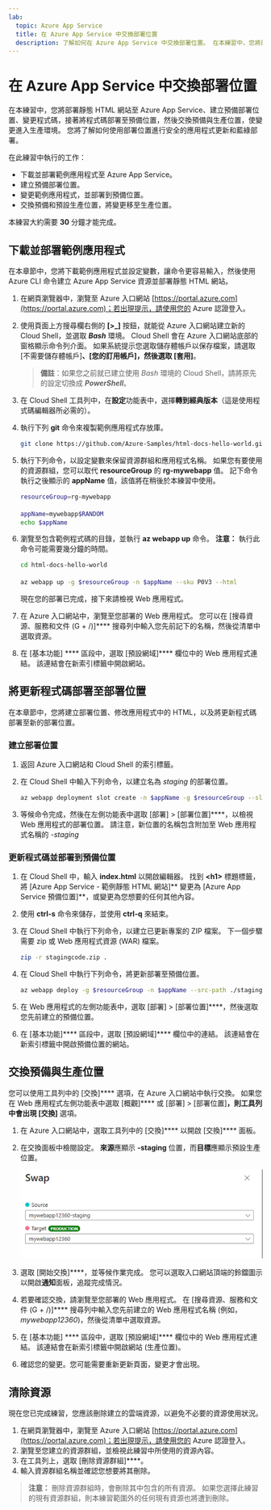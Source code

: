 ```yaml
---
lab:
  topic: Azure App Service
  title: 在 Azure App Service 中交換部署位置
  description: 了解如何在 Azure App Service 中交換部署位置。 在本練習中，您將部署簡單的應用程式至 App Service、對應用程式進行些微變更並部署至預備位置，最後將交換位置，讓更新的應用程式進入生產環境。
---
```


# 在 Azure App Service 中交換部署位置

在本練習中，您將部署靜態 HTML 網站至 Azure App Service、建立預備部署位置、變更程式碼，接著將程式碼部署至預備位置，然後交換預備與生產位置，使變更進入生產環境。 您將了解如何使用部署位置進行安全的應用程式更新和藍綠部署。

在此練習中執行的工作：

* 下載並部署範例應用程式至 Azure App Service。
* 建立預備部署位置。
* 變更範例應用程式，並部署到預備位置。
* 交換預備和預設生產位置，將變更移至生產位置。

本練習大約需要 **30** 分鐘才能完成。

## 下載並部署範例應用程式

在本章節中，您將下載範例應用程式並設定變數，讓命令更容易輸入，然後使用 Azure CLI 命令建立 Azure App Service 資源並部署靜態 HTML 網站。

1. 在網頁瀏覽器中，瀏覽至 Azure 入口網站 [https://portal.azure.com](https://portal.azure.com)；若出現提示，請使用您的 Azure 認證登入。

1. 使用頁面上方搜尋欄右側的 **[\>_]** 按鈕，就能從 Azure 入口網站建立新的 Cloud Shell，並選取 ***Bash*** 環境。 Cloud Shell 會在 Azure 入口網站底部的窗格顯示命令列介面。 如果系統提示您選取儲存體帳戶以保存檔案，請選取 [不需要儲存體帳戶]****、[您的訂用帳戶]，然後選取 [套用]****。

    > **備註**：如果您之前就已建立使用 *Bash* 環境的 Cloud Shell，請將原先的設定切換成 ***PowerShell***。

1. 在 Cloud Shell 工具列中，在**設定**功能表中，選擇**轉到經典版本**（這是使用程式碼編輯器所必需的）。

1. 執行下列 **git** 命令來複製範例應用程式存放庫。

    ```bash
    git clone https://github.com/Azure-Samples/html-docs-hello-world.git
    ```

1. 執行下列命令，以設定變數來保留資源群組和應用程式名稱。 如果您有要使用的資源群組，您可以取代 **resourceGroup** 的 **rg-mywebapp** 值。 記下命令執行之後顯示的 **appName** 值，該值將在稍後於本練習中使用。

    ```bash
    resourceGroup=rg-mywebapp

    appName=mywebapp$RANDOM
    echo $appName
    ```

1. 瀏覽至包含範例程式碼的目錄，並執行 **az webapp up** 命令。 **注意：** 執行此命令可能需要幾分鐘的時間。

    ```bash
    cd html-docs-hello-world

    az webapp up -g $resourceGroup -n $appName --sku P0V3 --html
    ```

    現在您的部署已完成，接下來請檢視 Web 應用程式。

1. 在 Azure 入口網站中，瀏覽至您部署的 Web 應用程式。 您可以在 [搜尋資源、服務和文件 (G + /)]**** 搜尋列中輸入您先前記下的名稱，然後從清單中選取資源。

1. 在 [基本功能] **** 區段中，選取 [預設網域]**** 欄位中的 Web 應用程式連結。 該連結會在新索引標籤中開啟網站。

## 將更新程式碼部署至部署位置

在本章節中，您將建立部署位置、修改應用程式中的 HTML，以及將更新程式碼部署至新的部署位置。

### 建立部署位置 

1. 返回 Azure 入口網站和 Cloud Shell 的索引標籤。

1. 在 Cloud Shell 中輸入下列命令，以建立名為 *staging* 的部署位置。

    ```bash
    az webapp deployment slot create -n $appName -g $resourceGroup --slot staging
    ```

1. 等候命令完成，然後在左側功能表中選取 [部署] > [部署位置]****，以檢視 Web 應用程式的部署位置。 請注意，新位置的名稱包含附加至 Web 應用程式名稱的 *-staging*

### 更新程式碼並部署到預備位置

1. 在 Cloud Shell 中，輸入 **index.html** 以開啟編輯器。 找到 **\<h1\>** 標題標籤，將 [Azure App Service - 範例靜態 HTML 網站]** 變更為 [Azure App Service 預備位置]**，或變更為您想要的任何其他內容。

1. 使用 **ctrl-s** 命令來儲存，並使用 **ctrl-q** 來結束。

1. 在 Cloud Shell 中執行下列命令，以建立已更新專案的 ZIP 檔案。 下一個步驟需要 zip 或 Web 應用程式資源 (WAR) 檔案。

    ```bash
    zip -r stagingcode.zip .
    ```

1. 在 Cloud Shell 中執行下列命令，將更新部署至預備位置。

    ```bash
    az webapp deploy -g $resourceGroup -n $appName --src-path ./stagingcode.zip --slot staging
    ```

1. 在 Web 應用程式的左側功能表中，選取 [部署] > [部署位置]****，然後選取您先前建立的預備位置。

1. 在 [基本功能]**** 區段中，選取 [預設網域]**** 欄位中的連結。 該連結會在新索引標籤中開啟預備位置的網站。

## 交換預備與生產位置

您可以使用工具列中的 [交換]**** 選項，在 Azure 入口網站中執行交換。 如果您在 Web 應用程式左側功能表中選取 [概觀]**** 或 [部署] > [部署位置]****，則工具列中會出現 [交換]**** 選項。

1. 在 Azure 入口網站中，選取工具列中的 [交換]**** 以開啟 [交換]**** 面板。

1. 在交換面板中檢閱設定。 **來源**應顯示 **-staging** 位置，而**目標**應顯示預設生產位置。

    ![交換面板的螢幕擷取畫面。](./media/02/app-service-swap-panel.png)

1. 選取 [開始交換]****，並等候作業完成。 您可以選取入口網站頂端的鈴鐺圖示以開啟**通知**面板，追蹤完成情況。

1. 若要確認交換，請瀏覽至您部署的 Web 應用程式。 在 [搜尋資源、服務和文件 (G + /)]**** 搜尋列中輸入您先前建立的 Web 應用程式名稱 (例如，*mywebapp12360*)，然後從清單中選取資源。

1. 在 [基本功能] **** 區段中，選取 [預設網域]**** 欄位中的 Web 應用程式連結。 該連結會在新索引標籤中開啟網站 (生產位置)。

1. 確認您的變更。您可能需要重新更新頁面，變更才會出現。

## 清除資源

現在您已完成練習，您應該刪除建立的雲端資源，以避免不必要的資源使用狀況。

1. 在網頁瀏覽器中，瀏覽至 Azure 入口網站 [https://portal.azure.com](https://portal.azure.com)；若出現提示，請使用您的 Azure 認證登入。
1. 瀏覽至您建立的資源群組，並檢視此練習中所使用的資源內容。
1. 在工具列上，選取 [刪除資源群組]****。
1. 輸入資源群組名稱並確認您想要將其刪除。

> **注意：** 刪除資源群組時，會刪除其中包含的所有資源。 如果您選擇此練習的現有資源群組，則本練習範圍外的任何現有資源也將遭到刪除。
